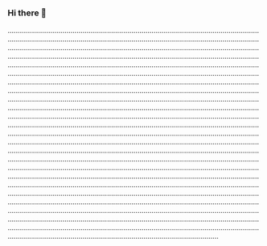 ### Hi there 👋

........................................................................................................................................................................................................................................................................................................................................................................................................................................................................................................................................................................................................................................................................................................................................................................................................................................................................................................................................................................................................................................................................................................................................................................................................................................................................................................................................................................................................................................................................................................................................................................................................................................................................................................................................................................................................................................................................................................................................................................................................................................................................................................................................................................................................................................................................................................................................................................................................................................................................................................................................................................................................................................................................................................................................................................................................................................................................................................................................................................................................................................................................................................................................................................................................